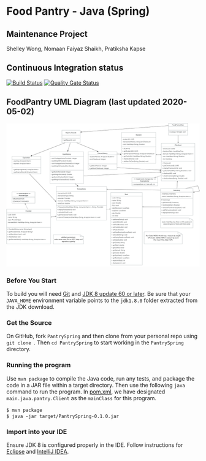 # Food Pantry - Java (Spring)

## Maintenance Project
Shelley Wong, Nomaan Faiyaz Shaikh, Pratiksha Kapse

## Continuous Integration status
[![Build Status](https://travis-ci.com/shelleywong/PantrySpring.svg?branch=master)](https://travis-ci.com/shelleywong/PantrySpring)
[![Quality Gate Status](https://sonarcloud.io/api/project_badges/measure?project=shelleywong_PantrySpring&metric=alert_status)](https://sonarcloud.io/dashboard?id=shelleywong_PantrySpring)

## FoodPantry UML Diagram (last updated 2020-05-02)
![UML of FoodPantry](FoodPantry-UML-2020-05-02.png "UML class diagram of FoodPantry")

### Before You Start

To build you will need [Git](https://help.github.com/en/github/getting-started-with-github/set-up-git) and [JDK 8 update 60 or later](https://www.oracle.com/java/technologies/javase-downloads.html). Be sure that your `JAVA_HOME` environment variable points to the `jdk1.8.0` folder extracted from the JDK download.

### Get the Source

On GitHub, fork `PantrySpring` and then clone from your personal repo using `git clone `. Then `cd PantrySpring` to start working in the `PantrySpring` directory.

### Running the program

Use `mvn package` to compile the Java code, run any tests, and package the code in a JAR file within a target directory. Then use the following `java` command to run the program. In [pom.xml](pom.xml), we have designated `main.java.pantry.Client` as the `mainClass` for this program.

```{bash}
$ mvn package
$ java -jar target/PantrySpring-0.1.0.jar
```

### Import into your IDE

Ensure JDK 8 is configured properly in the IDE. Follow instructions for [Eclipse](https://github.com/spring-projects/spring-framework/blob/master/import-into-eclipse.md) and [IntelliJ IDEA](https://github.com/spring-projects/spring-framework/blob/master/import-into-idea.md).
